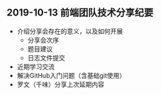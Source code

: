 ## 2019-10-13 前端团队技术分享纪要

* 介绍分享会存在的意义，以及如何开展
  * 分享会次序
  * 题目建议
  * 日志文件提交
* 近期学习交流
* 解决GitHub入门问题（含基础git使用）
* 罗文（千味）分享上次延期内容

